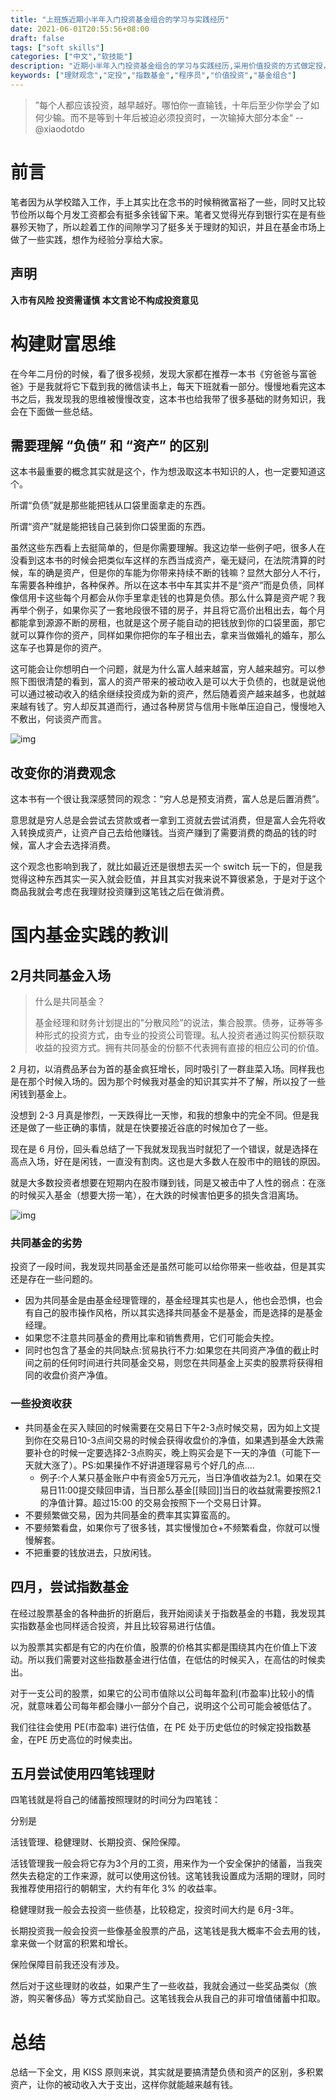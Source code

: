 ```yaml
---
title: "上班族近期小半年入门投资基金组合的学习与实践经历"
date: 2021-06-01T20:55:56+08:00
draft: false
tags: ["soft skills"]
categories: ["中文","软技能"]
description: "近期小半年入门投资基金组合的学习与实践经历,采用价值投资的方式做定投，本文会推荐一些价值投资的书籍与简单的策略和一些简单的理财观念。"
keywords: ["理财观念","定投","指数基金","程序员","价值投资","基金组合"]
---
```




>    ”每个人都应该投资，越早越好。哪怕你一直输钱，十年后至少你学会了如何少输。而不是等到十年后被迫必须投资时，一次输掉大部分本金“   --@xiaodotdo



# 前言



笔者因为从学校踏入工作，手上其实比在念书的时候稍微富裕了一些，同时又比较节俭所以每个月发工资都会有挺多余钱留下来。笔者又觉得光存到银行实在是有些暴殄天物了，所以趁着工作的间隙学习了挺多关于理财的知识，并且在基金市场上做了一些实践，想作为经验分享给大家。

## 声明

**入市有风险 投资需谨慎 本文言论不构成投资意见**



# 构建财富思维

在今年二月份的时候，看了很多视频，发现大家都在推荐一本书《穷爸爸与富爸爸》于是我就将它下载到我的微信读书上，每天下班就看一部分。慢慢地看完这本书之后，我发现我的思维被慢慢改变，这本书也给我带了很多基础的财务知识，我会在下面做一些总结。



## 需要理解 “负债” 和 “资产” 的区别

这本书最重要的概念其实就是这个，作为想汲取这本书知识的人，也一定要知道这个。

所谓“负债”就是那些能把钱从口袋里面拿走的东西。

所谓“资产”就是能把钱自己装到你口袋里面的东西。

虽然这些东西看上去挺简单的，但是你需要理解。我这边举一些例子吧，很多人在没看到这本书的时候会把类似车这样的东西当成资产，毫无疑问，在法院清算的时候，车的确是资产，但是你的车能为你带来持续不断的钱嘛？显然大部分人不行，车需要各种维护，各种保养。所以在这本书中车其实并不是“资产”而是负债，同样像信用卡这些每个月都会从你手里拿走钱的也算是负债。那么什么算是资产呢？我再举个例子，如果你买了一套地段很不错的房子，并且将它高价出租出去，每个月都能拿到源源不断的房租，也就是这个房子能自动的把钱放到你的口袋里面，那它就可以算作你的资产，同样如果你把你的车子租出去，拿来当做婚礼的婚车，那么这车子也算是你的资产。



这可能会让你想明白一个问题，就是为什么富人越来越富，穷人越来越穷。可以参照下图很清楚的看到，富人的资产带来的被动收入是可以大于负债的，也就是说他可以通过被动收入的结余继续投资成为新的资产，然后随着资产越来越多，也就越来越有钱了。穷人却反其道而行，通过各种房贷与信用卡账单压迫自己，慢慢地入不敷出，何谈资产而言。

![img](https://firebasestorage.googleapis.com/v0/b/firescript-577a2.appspot.com/o/imgs%2Fapp%2Fxiantang%2FgpwGr8bieT.png?alt=media&token=c6aee3cb-be92-4660-9fdd-dc375f988893)

## 改变你的消费观念

这本书有一个很让我深感赞同的观念：“穷人总是预支消费，富人总是后置消费”。

意思就是穷人总是会尝试去贷款或者一拿到工资就去尝试消费，但是富人会先将收入转换成资产，让资产自己去给他赚钱。当资产赚到了需要消费的商品的钱的时候，富人才会去选择消费。

这个观念也影响到我了，就比如最近还是很想去买一个 switch 玩一下的，但是我觉得这种东西其实一买入就会贬值，并且其实对我来说不算很紧急，于是对于这个商品我就会考虑在我理财投资赚到这笔钱之后在做消费。



# 国内基金实践的教训



## 2月共同基金入场

>  什么是共同基金？
>
> 基金经理和财务计划提出的"分散风险”的说法，集合股票。债券，证券等多种形式的投资方式，由专业的投资公司管理。私人投资者通过购买份额获取收益的投资方式。拥有共同基金的份额不代表拥有直接的相应公司的价值。



2 月初，以消费品茅台为首的基金疯狂增长，同时吸引了一群韭菜入场。同样我也是在那个时候入场的。因为那个时候我对基金的知识其实并不了解，所以投了一些闲钱到基金上。

没想到 2-3 月真是惨烈，一天跌得比一天惨，和我的想象中的完全不同。但是我还是做了一些正确的事情，就是在快要接近谷底的时候加仓了一些。

现在是 6 月份，回头看总结了一下我就发现我当时就犯了一个错误，就是选择在高点入场，好在是闲钱，一直没有割肉。这也是大多数人在股市中的赔钱的原因。

就是大多数投资者想要在短期内在股市赚到钱，同是又被击中了人性的弱点：在涨的时候买入基金（想要大捞一笔），在大跌的时候害怕更多的损失含泪离场。

![img](https://firebasestorage.googleapis.com/v0/b/firescript-577a2.appspot.com/o/imgs%2Fapp%2Fxiantang%2FwtTkviAe0f.png?alt=media&token=84f38dae-7347-4d42-bac3-e86f2b7f0786)

### 共同基金的劣势

投资了一段时间，我发现共同基金还是虽然可能可以给你带来一些收益，但是其实还是存在一些问题的。

* 因为共同基金是由基金经理管理的，基金经理其实也是人，他也会恐惧，也会有自己的股市操作风格，所以其实选择共同基金不是基金，而是选择的是基金经理。
* 如果您不注意共同基金的费用比率和销售费用，它们可能会失控。
* 同时也包含了基金的共同缺点:贸易执行不力:如果您在共同资产净值的截止时间之前的任何时间进行共同基金交易，则您在共同基金上买卖的股票将获得相同的收盘价资产净值。

### 一些投资收获

* 共同基金在买入赎回的时候需要在交易日下午2-3点时候交易，因为如上文提到你在交易日10-3点间交易的时候会获得收盘价的净值，如果遇到基金大跌需要补仓的时候一定要选择2-3点购买，晚上购买会是下一天的净值（可能下一天就大涨了）。PS:如果操作不好讲道理容易亏个好几的点....
  * 例子:个人某只基金账户中有资金5万元元，当日净值收益为2.1。如果在交易日11:00提交赎回申请，当日那么基金[[赎回]]当日的收益就需要按照2.1的净值计算。超过15:00 的交易会按照下一个交易日计算。
* 不要频繁做交易，因为共同基金的费率其实算蛮高的。
* 不要频繁看盘，如果你亏了很多钱，其实慢慢加仓+不频繁看盘，你就可以慢慢解套。
* 不把重要的钱放进去，只放闲钱。

## 四月，尝试指数基金

在经过股票基金的各种曲折的折磨后，我开始阅读关于指数基金的书籍，我发现其实指数基金也同样适合投资，并且比较容易进行估值。 

以为股票其实都是有它的内在价值，股票的价格其实都是围绕其内在价值上下波动。所以我们需要对这些指数基金进行估值，在低估的时候买入，在高估的时候卖出。

对于一支公司的股票，如果它的公司市值除以公司每年盈利(市盈率)比较小的情况，就意味着公司每年都会赚小一部分个自己，说明这个公司可能会被低估了。 

我们往往会使用 PE(市盈率) 进行估值，在 PE 处于历史低位的时候定投指数基金，在PE 历史高位的时候卖出。



## 五月尝试使用四笔钱理财

四笔钱就是将自己的储蓄按照理财的时间分为四笔钱：

分别是

活钱管理、稳健理财、长期投资、保险保障。

活钱管理我一般会将它存为3个月的工资，用来作为一个安全保护的储蓄，当我突然失去稳定的工作来源，就可以使用这份钱。这笔钱我设置成为活期的理财，同时我推荐使用招行的朝朝宝，大约有年化 3% 的收益率。

稳健理财我一般会去投资一些债基，比较稳定，投资时间大约是 6月-3年。

长期投资我一般会投资一些像基金股票的产品，这笔钱是我大概率不会去用的钱，拿来做一个财富的积累和增长。

保险保障目前我还没有涉及。



然后对于这些理财的收益，如果产生了一些收益，我就会通过一些奖品类似（旅游，购买奢侈品）等方式奖励自己。这笔钱我会从我自己的非可增值储蓄中扣取。



# 总结

总结一下全文，用 KISS 原则来说，其实就是要搞清楚负债和资产的区别，多积累资产，让你的被动收入大于支出，这样你就能越来越有钱。 